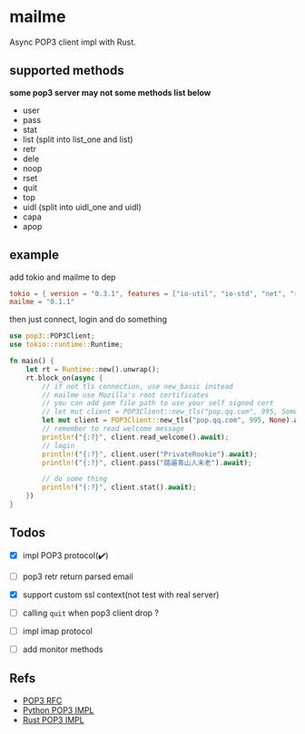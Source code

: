# mailme

Async POP3 client impl with Rust.

## supported methods

**some pop3 server may not some methods list below**

- user
- pass
- stat
- list (split into list_one and list)
- retr
- dele
- noop
- rset
- quit
- top
- uidl (split into uidl_one and uidl)
- capa
- apop


## example

add tokio and mailme to dep

```toml
tokio = { version = "0.3.1", features = ["io-util", "io-std", "net", "rt", "rt-multi-thread"] }
mailme = "0.1.1"
```

then just connect, login and do something

```rust
use pop3::POP3Client;
use tokio::runtime::Runtime;

fn main() {
    let rt = Runtime::new().unwrap();
    rt.block_on(async {
        // if not tls connection, use new_basic instead
        // mailme use Mozilla's root certificates
        // you can add pem file path to use your self signed cert
        // let mut client = POP3Client::new_tls("pop.qq.com", 995, Some(<pem_file_path>)).await.unwrap();
        let mut client = POP3Client::new_tls("pop.qq.com", 995, None).await.unwrap();
        // remember to read welcome message
        println!("{:?}", client.read_welcome().await);
        // login
        println!("{:?}", client.user("PrivateRookie").await);
        println!("{:?}", client.pass("踏遍青山人未老").await);

        // do some thing
        println!("{:?}", client.stat().await);
    })
}
```


## Todos

- [x] impl POP3 protocol(:heavy_check_mark:)
- [ ] pop3 retr return parsed email
- [x] support custom ssl context(not test with real server)
- [ ] calling `quit` when pop3 client drop ?
- [ ] impl imap protocol
- [ ] add monitor methods


## Refs

- [POP3 RFC](https://tools.ietf.org/html/rfc1939)
- [Python POP3 IMPL](https://github.com/python/cpython/blob/3.9/Lib/poplib.py)
- [Rust POP3 IMPL](https://github.com/mattnenterprise/rust-pop3/blob/master/src/pop3.rs)
